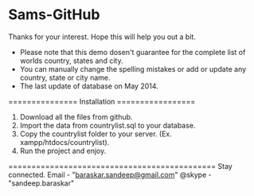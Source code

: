 Sams-GitHub
=============================================
Thanks for your interest.
Hope this will help you out a bit.

- Please note that this demo dosen't guarantee for the complete list of worlds country, states and city.
- You can manually change the spelling mistakes or add or update any country, state or city name.
- The last update of database on May 2014.


=============== Installation =================

1. Download all the files from github.
2. Import the data from countrylist.sql to your database.
3. Copy the countrylist folder to your server. (Ex. xampp/htdocs/countrylist).
4. Run the project and enjoy. 

=============================================
Stay connected.
Email  - "baraskar.sandeep@gmail.com"
@skype - "sandeep.baraskar"
